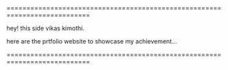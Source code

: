 ===========================================================================


hey! this side vikas kimothi.

here are the prtfolio website to showcase my achievement...


===========================================================================
